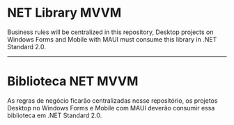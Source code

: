 # NET Library MVVM

Business rules will be centralized in this repository, Desktop projects on Windows Forms and Mobile with MAUI must consume this library in .NET Standard 2.0.

---

# Biblioteca NET MVVM

As regras de negócio ficarão centralizadas nesse repositório, os projetos Desktop no Windows Forms e Mobile com MAUI deverão consumir essa biblioteca em .NET Standard 2.0.
